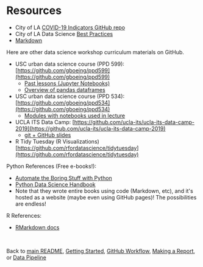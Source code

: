 # Resources

* City of LA [COVID-19 Indicators GitHub repo](https://github.com/CityOfLosAngeles/covid19-indicators)
* City of LA Data Science [Best Practices](https://cityoflosangeles.github.io/best-practices/)
* [Markdown](https://guides.github.com/features/mastering-markdown/)

Here are other data science workshop curriculum materials on GitHub.

* USC urban data science course (PPD 599): [https://github.com/gboeing/ppd599](https://github.com/gboeing/ppd599)
    * [Past lessons (Jupyter Notebooks)](https://github.com/gboeing/ppd599/tree/2d037ea8b6213b6ce71196a74c8afb2f72415937)
    * [Overview of pandas dataframes](https://github.com/gboeing/ppd599/blob/master/modules/03-python-data-science/lecture.ipynb)
* USC urban data science course (PPD 534): [https://github.com/gboeing/ppd534](https://github.com/gboeing/ppd534)
    * [Modules with notebooks used in lecture](https://github.com/gboeing/ppd534/tree/master/modules)
* UCLA ITS Data Camp: [https://github.com/ucla-its/ucla-its-data-camp-2019](https://github.com/ucla-its/ucla-its-data-camp-2019)
    * [git + GitHub slides](https://github.com/ucla-its/ucla-its-data-camp-2019/tree/master/Day4)
* R Tidy Tuesday (R Visualizations) [https://github.com/rfordatascience/tidytuesday](https://github.com/rfordatascience/tidytuesday) 


Python References (Free e-books!):

* [Automate the Boring Stuff with Python](https://automatetheboringstuff.com/)
* [Python Data Science Handbook](https://jakevdp.github.io/PythonDataScienceHandbook/)
* Note that they wrote entire books using code (Markdown, etc), and it's hosted as a website (maybe even using GitHub pages)! The possibilities are endless!

R References:

* [RMarkdown docs](https://bookdown.org/yihui/rmarkdown/)


<br>

Back to [main README](./README.md), [Getting Started](./getting_started.md), [GitHub Workflow](./github_version_control.md), [Making a Report](./making_report.md), or [Data Pipeline](./data_pipeline.md)